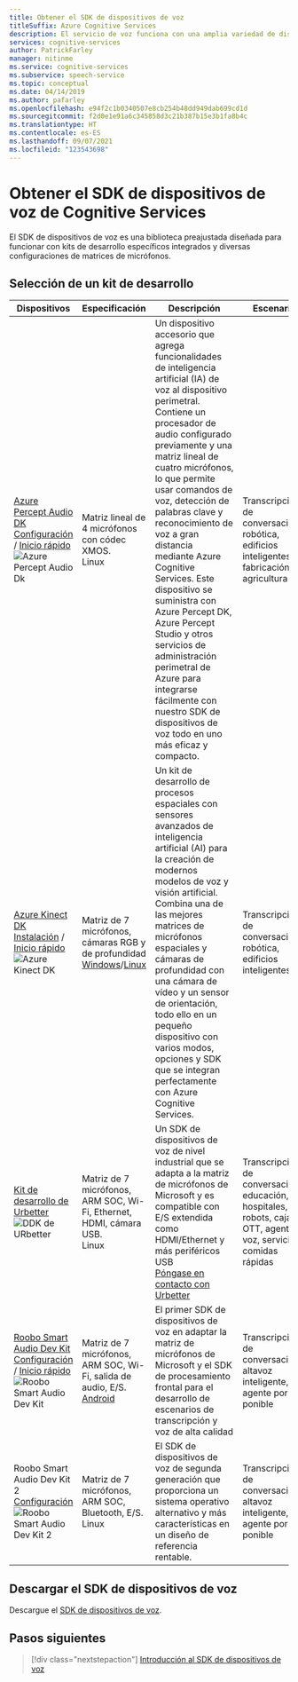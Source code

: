 ```yaml
---
title: Obtener el SDK de dispositivos de voz
titleSuffix: Azure Cognitive Services
description: El servicio de voz funciona con una amplia variedad de dispositivos y orígenes de audio. Ahora puede llevar las aplicaciones de voz al siguiente nivel con hardware y software coincidente. En este artículo aprenderá a acceder al SDK de dispositivos de voz para comenzar a desarrollar.
services: cognitive-services
author: PatrickFarley
manager: nitinme
ms.service: cognitive-services
ms.subservice: speech-service
ms.topic: conceptual
ms.date: 04/14/2019
ms.author: pafarley
ms.openlocfilehash: e94f2c1b0340507e8cb254b48dd949dab699cd1d
ms.sourcegitcommit: f2d0e1e91a6c345858d3c21b387b15e3b1fa8b4c
ms.translationtype: HT
ms.contentlocale: es-ES
ms.lasthandoff: 09/07/2021
ms.locfileid: "123543698"
---
```

# <a name="get-the-cognitive-services-speech-devices-sdk"></a>Obtener el SDK de dispositivos de voz de Cognitive Services

El SDK de dispositivos de voz es una biblioteca preajustada diseñada para funcionar con kits de desarrollo específicos integrados y diversas configuraciones de matrices de micrófonos.

## <a name="choose-a-development-kit"></a>Selección de un kit de desarrollo

|Dispositivos|Especificación|Descripción|Escenarios|
|--|--|--|--|
|[Azure Percept Audio DK](/azure/azure-percept/overview-azure-percept-audio)<br>[Configuración](/azure/azure-percept/quickstart-percept-dk-unboxing) / [Inicio rápido](/azure/azure-percept/quickstart-percept-audio-setup)![Azure Percept Audio Dk](./media/speech-devices-sdk/azure-percept-audio.png)|Matriz lineal de 4 micrófonos con códec XMOS. <br> Linux| Un dispositivo accesorio que agrega funcionalidades de inteligencia artificial (IA) de voz al dispositivo perimetral. Contiene un procesador de audio configurado previamente y una matriz lineal de cuatro micrófonos, lo que permite usar comandos de voz, detección de palabras clave y reconocimiento de voz a gran distancia mediante Azure Cognitive Services. Este dispositivo se suministra con Azure Percept DK, Azure Percept Studio y otros servicios de administración perimetral de Azure para integrarse fácilmente con nuestro SDK de dispositivos de voz todo en uno más eficaz y compacto.|Transcripción de conversaciones, robótica, edificios inteligentes, fabricación, agricultura|
|[Azure Kinect DK](https://azure.microsoft.com/services/kinect-dk/)<br>[Instalación](../../kinect-dk/set-up-azure-kinect-dk.md) / [Inicio rápido](./speech-devices-sdk-quickstart.md?pivots=platform-windows%253fpivots%253dplatform-windows)![Azure Kinect DK](media/speech-devices-sdk/device-azure-kinect-dk.jpg)|Matriz de 7 micrófonos, cámaras RGB y de profundidad <br>[Windows](./speech-devices-sdk-quickstart.md?pivots=platform-windows%253fpivots%253dplatform-windows)/[Linux](./speech-devices-sdk-quickstart.md?pivots=platform-linux%253fpivots%253dplatform-linux)|Un kit de desarrollo de procesos espaciales con sensores avanzados de inteligencia artificial (AI) para la creación de modernos modelos de voz y visión artificial. Combina una de las mejores matrices de micrófonos espaciales y cámaras de profundidad con una cámara de vídeo y un sensor de orientación, todo ello en un pequeño dispositivo con varios modos, opciones y SDK que se integran perfectamente con Azure Cognitive Services.|Transcripción de conversaciones, robótica, edificios inteligentes|
|[Kit de desarrollo de Urbetter](http://www.urbetter.com/products_56/278.html)![DDK de URbetter](media/speech-devices-sdk/device-urbetter.jpg)|Matriz de 7 micrófonos, ARM SOC, Wi-Fi, Ethernet, HDMI, cámara USB. <br>Linux|Un SDK de dispositivos de voz de nivel industrial que se adapta a la matriz de micrófonos de Microsoft y es compatible con E/S extendida como HDMI/Ethernet y más periféricos USB <br> [Póngase en contacto con Urbetter](http://www.urbetter.com/products_56/278.html)|Transcripción de conversaciones, educación, hospitales, robots, caja OTT, agente por voz, servicio de comidas rápidas|
|[Roobo Smart Audio Dev Kit](http://ddk.roobo.com)<br>[Configuración](speech-devices-sdk-roobo-v1.md) / [Inicio rápido](./speech-devices-sdk-quickstart.md?pivots=platform-android%253fpivots%253dplatform-android)![Roobo Smart Audio Dev Kit](media/speech-devices-sdk/device-roobo-v1.jpg)|Matriz de 7 micrófonos, ARM SOC, Wi-Fi, salida de audio, E/S. <br>[Android](./speech-devices-sdk-quickstart.md?pivots=platform-android%253fpivots%253dplatform-android)|El primer SDK de dispositivos de voz en adaptar la matriz de micrófonos de Microsoft y el SDK de procesamiento frontal para el desarrollo de escenarios de transcripción y voz de alta calidad|Transcripción de conversaciones, altavoz inteligente, agente por voz, ponible|
|Roobo Smart Audio Dev Kit 2<br>[Configuración](speech-devices-sdk-roobo-v2.md)<br>![Roobo Smart Audio Dev Kit 2](media/speech-devices-sdk/device-roobo-v2.jpg)|Matriz de 7 micrófonos, ARM SOC, Bluetooth, E/S. <br>Linux|El SDK de dispositivos de voz de segunda generación que proporciona un sistema operativo alternativo y más características en un diseño de referencia rentable.|Transcripción de conversaciones, altavoz inteligente, agente por voz, ponible|


## <a name="download-the-speech-devices-sdk"></a>Descargar el SDK de dispositivos de voz

Descargue el [SDK de dispositivos de voz](./speech-devices-sdk.md).

## <a name="next-steps"></a>Pasos siguientes

> [!div class="nextstepaction"]
> [Introducción al SDK de dispositivos de voz](./speech-devices-sdk-quickstart.md?pivots=platform-android)
